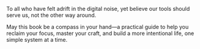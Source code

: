 To all who have felt adrift in the digital noise,
yet believe our tools should serve us, not the other way around.

May this book be a compass in your hand—a practical guide
to help you reclaim your focus, master your craft,
and build a more intentional life, one simple system at a time.